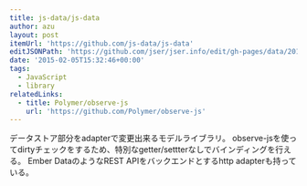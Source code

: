 ```yaml
---
title: js-data/js-data
author: azu
layout: post
itemUrl: 'https://github.com/js-data/js-data'
editJSONPath: 'https://github.com/jser/jser.info/edit/gh-pages/data/2015/02/index.json'
date: '2015-02-05T15:32:46+00:00'
tags:
  - JavaScript
  - library
relatedLinks:
  - title: Polymer/observe-js
    url: 'https://github.com/Polymer/observe-js'
---
```

データストア部分をadapterで変更出来るモデルライブラリ。
observe-jsを使ってdirtyチェックをするため、特別なgetter/settterなしでバインディングを行える。
Ember DataのようなREST APIをバックエンドとするhttp adapterも持っている。

